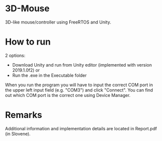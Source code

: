 # 3D-Mouse
3D-like mouse/controller using FreeRTOS and Unity.

# How to run
2 options:
- Download Unity and run from Unity editor (implemented with version 2019.1.0f2) or
- Run the .exe in the Executable folder

When you run the program you will have to input the correct COM port in the upper left input field (e.g. "COM3") and click "Connect".
You can find out which COM port is the correct one using Device Manager.

# Remarks

Additional information and implementation details are located in Report.pdf (in Slovene).
